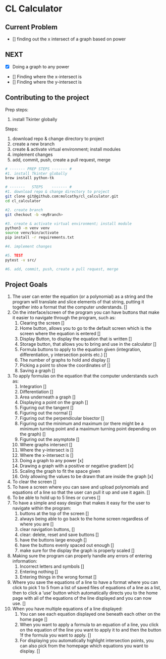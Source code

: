 # CL Calculator

## Current Problem
- [] finding out the x intersect of a graph based on power

## NEXT
- [x] Doing a graph to any power
- [] Finding where the x-intersect is
- [] Finding where the y-intersect is

## Contributing to the project
Prep steps:
1. install Tkinter globally

Steps:
1. download repo & change directory to project
2. create a new branch
3. create & activate virtual environment; install modules
4. implement changes
5. add, commit, push, create a pull request, merge

```sh
# ------- PREP STEPS ------- #
#1. install Tkinter globally
brew install python-tk

# -------   STEPS    ------- #
#1. download repo & change directory to project
git clone git@github.com:molcathy/cl_calculator.git
cd cl_calculator

#2. create branch
git checkout -b <myBranch>

#3. create & activate virtual environment; install module
python3 -m venv venv
source venv/bin/activate
pip install -r requirements.txt

#4. implement changes

#5. TEST
pytest -v src/

#6. add, commit, push, create a pull request, merge
```

## Project Goals
1.	The user can enter the equation (or a polynomial) as a string and the program will translate and slice elements of that string, putting it together into a format that the computer understands. []
2.	On the interface/screen of the program you can have buttons that make it easier to navigate through the program, such as:
    1.	Clearing the screen []
    2.	Home button, allows you to go to the default screen which is the screen where the equation is entered []
    3.	Display Button, to display the equation that is written []
    4.	Storage button, that allows you to bring and use in the calculator []
    5.	Formula buttons to apply to the equation given (integration, differentiation, y intersection points etc.) []
    6.	The number of graphs to hold and display []
    7.	Picking a point to show the coordinates of []
    8.	Saving a graph []
3.	To apply formulas on the equation that the computer understands such as:
    1.	Integration []
    2.	Differentiation []
    3.	Area underneath a graph []
    4.	Displaying a point on the graph []
    5.	Figuring out the tangent []
    6.	Figuring out the normal []
    7.	Figuring out the perpendicular bisector []
    8.	Figuring out the minimum and maximum (or there might be a minimum turning point and a maximum turning point depending on the graph) []
    9.	Figuring out the asymptote []
    10.	Where graphs intersect []
    11.	Where the y-intersect is []
    12.	Where the x-intersect is []
    13.	Doing a graph to any power [x]
    14.	Drawing a graph with a positive or negative gradient [x]
    15.	Scaling the graph to fit the space given
    16.	Only allowing the values to be drawn that are inside the graph [x]
4.	To clear the screen []
5.	To have a screen where you can save and upload polynomials and equations of a line so that the user can pull it up and use it again. []
6.	To be able to hold up to 5 lines or curves []
7.	To have a simple and easy design that makes it easy for the user to navigate within the program:
    1.	buttons at the top of the screen []
    2.	always being able to go back to the home screen regardless of where you are []
    3.	clear navigation buttons, []
    4.	clear: delete, reset and save buttons []
    5.	have the buttons large enough []
    6.	have the buttons evenly spaced out enough []
    7.	make sure for the display the graph is properly scaled []
8.	Making sure the program can properly handle any errors of entering information:
    1.	Incorrect letters and symbols []
    2.	Entering nothing []
    3.	Entering things in the wrong format []
9.	Where you save the equations of a line to have a format where you can click to pick 1 to 5 from a list of saved files of equations of a line as a list, then to click a ‘use’ button which automatically directs you to the home page with all of the equations of the line displayed and you can now use. []
10.	When you have multiple equations of a line displayed:
    1.	You can see each equation displayed one beneath each other on the home page []
    2.	When you want to apply a formula to an equation of a line, you click on the equation of the line you want to apply it to and then the button 1f the formula you want to apply. []
    3.	For displaying you automatically highlight intersection points, you can also pick from the homepage which equations you want to display. []
